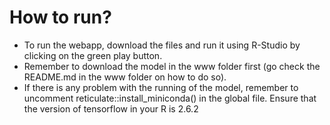 # How to run?
- To run the webapp, download the files and run it using R-Studio by clicking on the green play button.
- Remember to download the model in the www folder first (go check the README.md in the www folder on how to do so).
- If there is any problem with the running of the model, remember to uncomment reticulate::install_miniconda() in the global file. Ensure that the version of tensorflow in your R is 2.6.2
